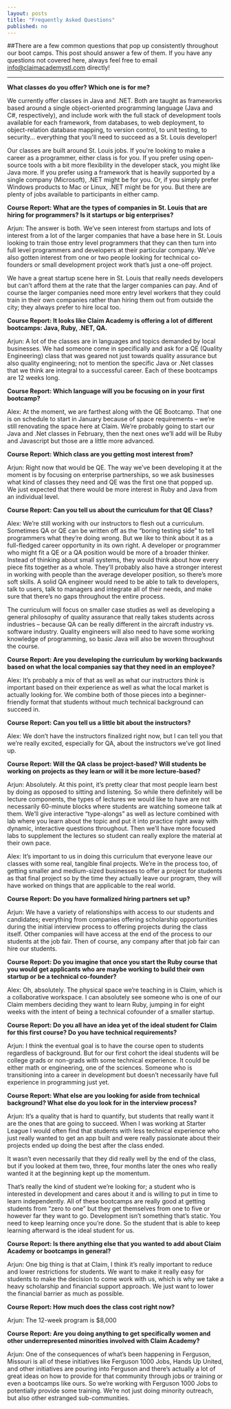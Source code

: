 ```yaml
---
layout: posts
title: "Frequently Asked Questions"
published: no
---
```


##There are a few common questions that pop up consistently throughout our boot camps. This post should answer a few of them. If you have any questions not covered here, always feel free to email info@claimacademystl.com directly!

***

**What classes do you offer? Which one is for me?**

We currently offer classes in Java and .NET. Both are taught as frameworks based around a single object-oriented programming language (Java and C#, respectively), and include work with the full stack of development tools available for each framework, from databases, to web deployment, to object-relation database mapping, to version control, to unit testing, to security... everything that you'll need to succeed as a St. Louis developer!

Our classes are built around St. Louis jobs. If you're looking to make a career as a programmer, either class is for you. If you prefer using open-source tools with a bit more flexibility in the developer stack, you might like Java more. If you prefer using a framework that is heavily supported by a single company (Microsoft), .NET might be for you. Or, if you simply prefer Windows products to Mac or Linux, .NET might be for you. But there are plenty of jobs available to participants in either camp.
 

**Course Report: What are the types of companies in St. Louis that are hiring for programmers? Is it startups or big enterprises?**

Arjun: The answer is both. We’ve seen interest from startups and lots of interest from a lot of the larger companies that have a base here in St. Louis looking to train those entry level programmers that they can then turn into full level programmers and developers at their particular company. We’ve also gotten interest from one or two people looking for technical co-founders or small development project work that’s just a one-off project.

We have a great startup scene here in St. Louis that really needs developers but can’t afford them at the rate that the larger companies can pay. And of course the larger companies need more entry level workers that they could train in their own companies rather than hiring them out from outside the city; they always prefer to hire local too.

 

**Course Report: It looks like Claim Academy is offering a lot of different bootcamps: Java, Ruby, .NET, QA.**

Arjun: A lot of the classes are in languages and topics demanded by local businesses. We had someone come in specifically and ask for a QE (Quality Engineering) class that was geared not just towards quality assurance but also quality engineering; not to mention the specific Java or .Net classes that we think are integral to a successful career. Each of these bootcamps are 12 weeks long.

 

**Course Report: Which language will you  be focusing on in your first bootcamp?**

Alex: At the moment, we are farthest along with the QE Bootcamp. That one is on schedule to start in January because of space requirements – we’re still renovating the space here at Claim. We’re probably going to start our Java and .Net classes in February, then the next ones we’ll add will be Ruby and Javascript but those are a little more advanced.

 

**Course Report: Which class are you getting most interest from?**

Arjun: Right now that would be QE. The way we’ve been developing it at the moment is by focusing on enterprise partnerships, so we ask businesses what kind of classes they need and QE was the first one that popped up. We just expected that there would be more interest in Ruby and Java from an individual level.

 

**Course Report: Can you tell us about the curriculum for that QE Class?**

Alex: We’re still working with our instructors to flesh out a curriculum. Sometimes QA or QE can be written off as the “boring testing side” to tell programmers what they’re doing wrong. But we like to think about it as a full-fledged career opportunity in its own right. A developer or programmer who might fit a QE or a QA position would be more of a broader thinker. Instead of thinking about small systems, they would think about how every piece fits together as a whole. They’ll probably also have a stronger interest in working with people than the average developer position, so there’s more soft skills.  A solid QA engineer would need to be able to talk to developers, talk to users, talk to managers and integrate all of their needs, and make sure that there’s no gaps throughout the entire process.

 

The curriculum will focus on smaller case studies as well as developing a general philosophy of quality assurance that really takes students across industries – because QA can be really different in the aircraft industry vs. software industry. Quality engineers will also need to have some working knowledge of programming, so basic Java will also be woven throughout the course.

 

**Course Report: Are you developing the curriculum by working backwards based on what the local companies say that they need in an employee?**

Alex: It’s probably a mix of that as well as what our instructors think is important based on their experience as well as what the local market is actually looking for. We combine both of those pieces into a beginner-friendly format that students without much technical background can succeed in.

 

**Course Report: Can you tell us a little bit about the instructors?**

Alex: We don’t have the instructors finalized right now, but I can tell you that we’re really excited, especially for QA, about the instructors we’ve got lined up.

 

**Course Report: Will the QA class be project-based? Will students be working on projects as they learn or will it be more lecture-based?**

Arjun: Absolutely. At this point, it’s pretty clear that most people learn best by doing as opposed to sitting and listening. So while there definitely will be lecture components, the types of lectures we would like to have are not necessarily 60-minute blocks where students are watching someone talk at them. We’ll give interactive “type-alongs” as well as lecture combined with lab where you learn about the topic and put it into practice right away with dynamic, interactive questions throughout. Then we’ll have more focused labs to supplement the lectures so student can really explore the material at their own pace.

Alex: It’s important to us in doing this curriculum that everyone leave our classes with some real, tangible final projects. We’re in the process too, of getting smaller and medium-sized businesses to offer a project for students as that final project so by the time they actually leave our program, they will have worked on things that are applicable to the real world.

 

**Course Report: Do you have formalized hiring partners set up?**

Arjun: We have a variety of relationships with access to our students and candidates; everything from companies offering scholarship opportunities during the initial interview process to offering projects during the class itself. Other companies will have access at the end of the process to our students at the job fair. Then of course, any company after that job fair can hire our students.

 

**Course Report: Do you imagine that once you start the Ruby course that you would get applicants who are maybe working to build their own startup or be a technical co-founder?**

Alex: Oh, absolutely. The physical space we’re teaching in is Claim, which is a  collaborative workspace. I can absolutely see someone who is one of our Claim members deciding they want to learn Ruby, jumping in for eight weeks with the intent of being a technical cofounder of a smaller startup.

 

**Course Report: Do you all have an idea yet of the ideal student for Claim for this first course? Do you have technical requirements?**

Arjun: I think the eventual goal is to have the course open to students regardless of background. But for our first cohort the ideal students will be college grads or non-grads with some technical experience. It could be either math or engineering, one of the sciences. Someone who is transitioning into a career in development but doesn’t necessarily have full experience in programming just yet.

 

**Course Report: What else are you looking for aside from technical background? What else do you look for in the interview process?**

Arjun: It’s a quality that is hard to quantify, but students that really want it are the ones that are going to succeed. When I was working at Starter League I would often find that students with less technical experience who just really wanted to get an app built and were really passionate about their projects ended up doing the best after the class ended.

It wasn’t even necessarily that they did really well by the end of the class, but if you looked at them two, three, four months later the ones who really wanted it at the beginning kept up the momentum.

That’s really the kind of student we’re looking for; a student who is interested in development and cares about it and is willing to put in time to learn independently. All of these bootcamps are really good at getting students from “zero to one” but they get themselves from one to five or however far they want to go. Development isn’t something that’s static. You need to keep learning once you’re done. So the student that is able to keep learning afterward is the ideal student for us.

 

**Course Report: Is there anything else that you wanted to add about Claim Academy or bootcamps in general?**

Arjun: One big thing is that at Claim, I think it’s really important to reduce and lower restrictions for students. We want to make it really easy for students to make the decision to come work with us, which is why we take a heavy scholarship and financial support approach. We just want to lower the financial barrier as much as possible.

 

**Course Report: How much does the class cost right now?**

Arjun: The 12-week program is $8,000

 

**Course Report: Are you doing anything to get specifically women and other underrepresented minorities involved with Claim Academy?**

Arjun: One of the consequences of what’s been happening in Ferguson, Missouri is all of these initiatives like Ferguson 1000 Jobs, Hands Up United, and other initiatives are pouring into Ferguson and there’s actually a lot of great ideas on how to provide for that community through jobs or training or even a bootcamps like ours. So we’re working with Ferguson 1000 Jobs to potentially provide some training. We’re not just doing minority outreach, but also other estranged sub-communities.